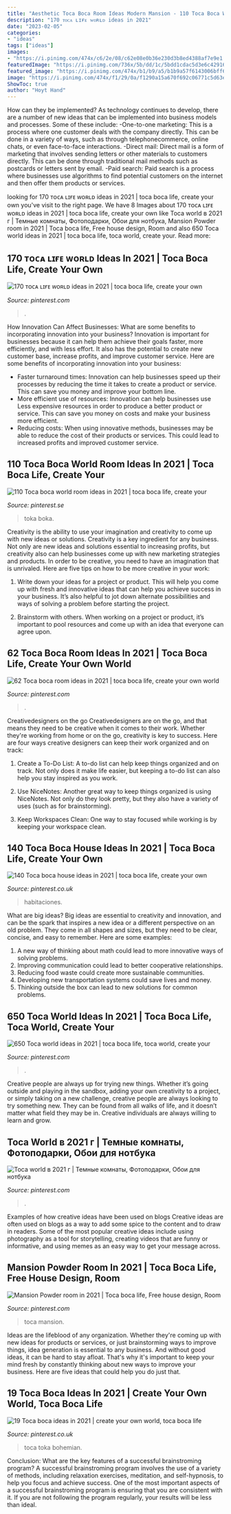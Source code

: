 ```yaml
---
title: "Aesthetic Toca Boca Room Ideas Modern Mansion - 110 Toca Boca World Room Ideas In 2021"
description: "170 ᴛᴏᴄᴀ ʟɪғᴇ ᴡᴏʀʟᴅ ideas in 2021"
date: "2023-02-05"
categories:
- "ideas"
tags: ["ideas"]
images:
- "https://i.pinimg.com/474x/c6/2e/08/c62e08e0b36e230d3b8ed4388af7e9e1.jpg"
featuredImage: "https://i.pinimg.com/736x/5b/dd/1c/5bdd1cdac5d3e6c42916119b2af6bfe5.jpg"
featured_image: "https://i.pinimg.com/474x/b1/b9/a5/b1b9a57f6143006bff68f9a64dc7b7e7.jpg"
image: "https://i.pinimg.com/474x/f1/29/0a/f1290a15a670f692c06771c5d63e6c07.jpg"
ShowToc: true
author: "Hoyt Hand"
---
```



How can they be implemented?
As technology continues to develop, there are a number of new ideas that can be implemented into business models and processes. Some of these include: 
-One-to-one marketing: This is a process where one customer deals with the company directly. This can be done in a variety of ways, such as through telephonecommerce, online chats, or even face-to-face interactions. 
-Direct mail: Direct mail is a form of marketing that involves sending letters or other materials to customers directly. This can be done through traditional mail methods such as postcards or letters sent by email. 
-Paid search: Paid search is a process where businesses use algorithms to find potential customers on the internet and then offer them products or services.

	

		
looking for 170 ᴛᴏᴄᴀ ʟɪғᴇ ᴡᴏʀʟᴅ ideas in 2021 | toca boca life, create your own you've visit to the right page. We have 8 Images about 170 ᴛᴏᴄᴀ ʟɪғᴇ ᴡᴏʀʟᴅ ideas in 2021 | toca boca life, create your own like Toca world в 2021 г | Темные комнаты, Фотоподарки, Обои для нотбука, Mansion Powder room in 2021 | Toca boca life, Free house design, Room and also 650 Toca world ideas in 2021 | toca boca life, toca world, create your. Read more:
		
    
## 170 ᴛᴏᴄᴀ ʟɪғᴇ ᴡᴏʀʟᴅ Ideas In 2021 | Toca Boca Life, Create Your Own

<img loading=lazy src="https://i.pinimg.com/474x/c6/2e/08/c62e08e0b36e230d3b8ed4388af7e9e1.jpg" onerror="this.onerror=null;this.src='https://tse4.mm.bing.net/th?id=OIP.3XrXafTJbpGmKD3j6s73aAAAAA&amp;pid=15.1';" alt="170 ᴛᴏᴄᴀ ʟɪғᴇ ᴡᴏʀʟᴅ ideas in 2021 | toca boca life, create your own">

_Source: pinterest.com_

>. 

	

How Innovation Can Affect Businesses: What are some benefits to incorporating innovation into your business?
Innovation is important for businesses because it can help them achieve their goals faster, more efficiently, and with less effort. It also has the potential to create new customer base, increase profits, and improve customer service. Here are some benefits of incorporating innovation into your business: 
- Faster turnaround times: Innovation can help businesses speed up their processes by reducing the time it takes to create a product or service. This can save you money and improve your bottom line. 
- More efficient use of resources: Innovation can help businesses use Less expensive resources in order to produce a better product or service. This can save you money on costs and make your business more efficient. 
- Reducing costs: When using innovative methods, businesses may be able to reduce the cost of their products or services. This could lead to increased profits and improved customer service.

    
## 110 Toca Boca World Room Ideas In 2021 | Toca Boca Life, Create Your

<img loading=lazy src="https://i.pinimg.com/474x/e1/cf/ba/e1cfbaec9dcf80ccff3836bd855d3cb0.jpg" onerror="this.onerror=null;this.src='https://tse2.mm.bing.net/th?id=OIP.PlwI3dWMCR28YhrHsYr9HAAAAA&amp;pid=15.1';" alt="110 Toca boca world room ideas in 2021 | toca boca life, create your">

_Source: pinterest.se_

>toka boka. 

	

Creativity is the ability to use your imagination and creativity to come up with new ideas or solutions.
Creativity is a key ingredient for any business. Not only are new ideas and solutions essential to increasing profits, but creativity also can help businesses come up with new marketing strategies and products. In order to be creative, you need to have an imagination that is unrivaled. Here are five tips on how to be more creative in your work: 
1. Write down your ideas for a project or product. This will help you come up with fresh and innovative ideas that can help you achieve success in your business. It’s also helpful to jot down alternate possibilities and ways of solving a problem before starting the project. 

2. Brainstorm with others. When working on a project or product, it’s important to pool resources and come up with an idea that everyone can agree upon.

    
## 62 Toca Boca Room Ideas In 2021 | Toca Boca Life, Create Your Own World

<img loading=lazy src="https://i.pinimg.com/474x/f1/29/0a/f1290a15a670f692c06771c5d63e6c07.jpg" onerror="this.onerror=null;this.src='https://tse1.mm.bing.net/th?id=OIP.scJXih2QLuR9exSMOZXp5QAAAA&amp;pid=15.1';" alt="62 Toca boca room ideas in 2021 | toca boca life, create your own world">

_Source: pinterest.com_

>. 

	

Creativedesigners on the go
Creativedesigners are on the go, and that means they need to be creative when it comes to their work. Whether they're working from home or on the go, creativity is key to success. Here are four ways creative designers can keep their work organized and on track:
1. Create a To-Do List: A to-do list can help keep things organized and on track. Not only does it make life easier, but keeping a to-do list can also help you stay inspired as you work.

2. Use NiceNotes: Another great way to keep things organized is using NiceNotes. Not only do they look pretty, but they also have a variety of uses (such as for brainstorming).

3. Keep Workspaces Clean: One way to stay focused while working is by keeping your workspace clean.

    
## 140 Toca Boca House Ideas In 2021 | Toca Boca Life, Create Your Own

<img loading=lazy src="https://i.pinimg.com/474x/e3/13/d1/e313d1708fc15311499dda1c45ab5087.jpg" onerror="this.onerror=null;this.src='https://tse1.mm.bing.net/th?id=OIP.mBMN2_m_oS_2PQVpsPPavQAAAA&amp;pid=15.1';" alt="140 Toca boca house ideas in 2021 | toca boca life, create your own">

_Source: pinterest.co.uk_

>habitaciones. 

	

What are big ideas?
Big ideas are essential to creativity and innovation, and can be the spark that inspires a new idea or a different perspective on an old problem. They come in all shapes and sizes, but they need to be clear, concise, and easy to remember. Here are some examples:
1. A new way of thinking about math could lead to more innovative ways of solving problems. 
2. Improving communication could lead to better cooperative relationships. 
3. Reducing food waste could create more sustainable communities. 
4. Developing new transportation systems could save lives and money. 
5. Thinking outside the box can lead to new solutions for common problems.

    
## 650 Toca World Ideas In 2021 | Toca Boca Life, Toca World, Create Your

<img loading=lazy src="https://i.pinimg.com/474x/c1/89/91/c18991505cee10742b84f685625379f8.jpg" onerror="this.onerror=null;this.src='https://tse4.mm.bing.net/th?id=OIP.UQNSdhJ5r0hvkxHRvequJQAAAA&amp;pid=15.1';" alt="650 Toca world ideas in 2021 | toca boca life, toca world, create your">

_Source: pinterest.com_

>. 

	

Creative people are always up for trying new things. Whether it’s going outside and playing in the sandbox, adding your own creativity to a project, or simply taking on a new challenge, creative people are always looking to try something new. They can be found from all walks of life, and it doesn’t matter what field they may be in. Creative individuals are always willing to learn and grow.

    
## Toca World в 2021 г | Темные комнаты, Фотоподарки, Обои для нотбука

<img loading=lazy src="https://i.pinimg.com/736x/5b/dd/1c/5bdd1cdac5d3e6c42916119b2af6bfe5.jpg" onerror="this.onerror=null;this.src='https://tse2.mm.bing.net/th?id=OIP.JXN119-V-Mx8YnQ241rlmAHaFy&amp;pid=15.1';" alt="Toca world в 2021 г | Темные комнаты, Фотоподарки, Обои для нотбука">

_Source: pinterest.com_

>. 

	

Examples of how creative ideas have been used on blogs
Creative ideas are often used on blogs as a way to add some spice to the content and to draw in readers. Some of the most popular creative ideas include using photography as a tool for storytelling, creating videos that are funny or informative, and using memes as an easy way to get your message across.

    
## Mansion Powder Room In 2021 | Toca Boca Life, Free House Design, Room

<img loading=lazy src="https://i.pinimg.com/736x/21/49/7c/21497c60608c7f588998b629e295b663.jpg" onerror="this.onerror=null;this.src='https://tse4.mm.bing.net/th?id=OIP.bylJDu7RfJAPFW_BylTruwHaDV&amp;pid=15.1';" alt="Mansion Powder room in 2021 | Toca boca life, Free house design, Room">

_Source: pinterest.com_

>toca mansion. 

	

Ideas are the lifeblood of any organization. Whether they're coming up with new ideas for products or services, or just brainstorming ways to improve things, idea generation is essential to any business. And without good ideas, it can be hard to stay afloat. That's why it's important to keep your mind fresh by constantly thinking about new ways to improve your business. Here are five ideas that could help you do just that.

    
## 19 Toca Boca Ideas In 2021 | Create Your Own World, Toca Boca Life

<img loading=lazy src="https://i.pinimg.com/474x/b1/b9/a5/b1b9a57f6143006bff68f9a64dc7b7e7.jpg" onerror="this.onerror=null;this.src='https://tse3.mm.bing.net/th?id=OIP.R8yTgRcDXd-bGobjRRLJGgAAAA&amp;pid=15.1';" alt="19 Toca boca ideas in 2021 | create your own world, toca boca life">

_Source: pinterest.co.uk_

>toca toka bohemian. 

	

Conclusion: What are the key features of a successful brainstroming program?
A successful brainstroming program involves the use of a variety of methods, including relaxation exercises, meditation, and self-hypnosis, to help you focus and achieve success. One of the most important aspects of a successful brainstroming program is ensuring that you are consistent with it. If you are not following the program regularly, your results will be less than ideal.

